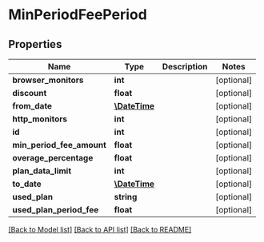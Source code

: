 # MinPeriodFeePeriod

## Properties
Name | Type | Description | Notes
------------ | ------------- | ------------- | -------------
**browser_monitors** | **int** |  | [optional] 
**discount** | **float** |  | [optional] 
**from_date** | [**\DateTime**](\DateTime.md) |  | [optional] 
**http_monitors** | **int** |  | [optional] 
**id** | **int** |  | [optional] 
**min_period_fee_amount** | **float** |  | [optional] 
**overage_percentage** | **float** |  | [optional] 
**plan_data_limit** | **int** |  | [optional] 
**to_date** | [**\DateTime**](\DateTime.md) |  | [optional] 
**used_plan** | **string** |  | [optional] 
**used_plan_period_fee** | **float** |  | [optional] 

[[Back to Model list]](../../README.md#documentation-for-models) [[Back to API list]](../../README.md#documentation-for-api-endpoints) [[Back to README]](../../README.md)

